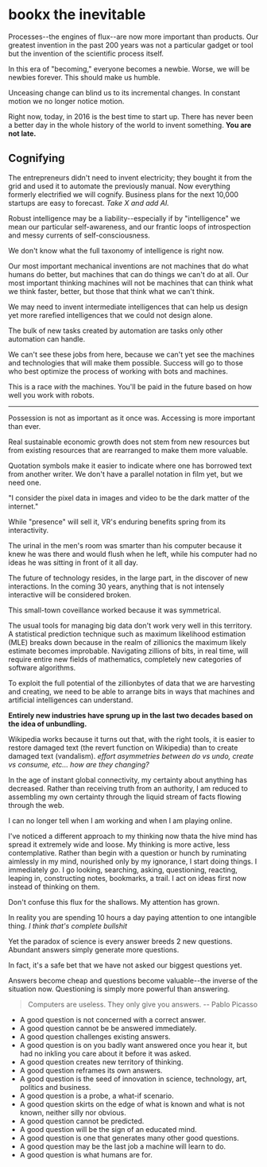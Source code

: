 # bookx the inevitable

Processes--the engines of flux--are now more important than products.  Our greatest invention in the past 200 years was not a particular gadget or tool but the invention of the scientific process itself.

In this era of "becoming," everyone becomes a newbie.  Worse, we will be newbies forever.  This should make us humble.

Unceasing change can blind us to its incremental changes.  In constant motion we no longer notice motion.

Right now, today, in 2016 is the best time to start up.  There has never been a better day in the whole history of the world to invent something.  __You are not late.__

## Cognifying

The entrepreneurs didn't need to invent electricity; they bought it from the grid and used it to automate the previously manual.  Now everything formerly electrified we will cognify.  Business plans for the next 10,000 startups are easy to forecast.  _Take X and add AI._

Robust intelligence may be a liability--especially if by "intelligence" we mean our particular self-awareness, and our frantic loops of introspection and messy currents of self-consciousness.

We don't know what the full taxonomy of intelligence is right now.

Our most important mechanical inventions are not machines that do what humans do better, but machines that can do things we can't do at all.  Our most important thinking machines will not be machines that can think what we think faster, better, but those that think what we can't think.

We may need to invent intermediate intelligences that can help us design yet more rarefied intelligences that we could not design alone.

The bulk of new tasks created by automation are tasks only other automation can handle.  

We can't see these jobs from here, because we can't yet see the machines and technologies that will make them possible.  Success will go to those who best optimize the process of working with bots and machines.

This is a race _with_ the machines.  You'll be paid in the future based on how well you work with robots.

----

Possession is not as important as it once was.  Accessing is more important than ever.

Real sustainable economic growth does not stem from new resources but from existing resources that are rearranged to make them more valuable.

Quotation symbols make it easier to indicate where one has borrowed text from another writer.  We don't have a parallel notation in film yet, but we need one.

"I consider the pixel data in images and video to be the dark matter of the internet."

While "presence" will sell it, VR's enduring benefits spring from its interactivity.

The urinal in the men's room was smarter than his computer because it knew he was there and would flush when he left, while his computer had no ideas he was sitting in front of it all day.

The future of technology resides, in the large part, in the discover of new interactions.  In the coming 30 years, anything that is not intensely interactive will be considered broken.

This small-town coveillance worked because it was symmetrical.

The usual tools for managing big data don't work very well in this territory.  A statistical prediction technique such as maximum likelihood estimation (MLE) breaks down because in the realm of zillionics the maximum likely estimate becomes improbable.  Navigating zillions of bits, in real time, will require entire new fields of mathematics, completely new categories of software algorithms.

To exploit the full potential of the zillionbytes of data that we are harvesting and creating, we need to be able to arrange bits in ways that machines and artificial intelligences can understand.

__Entirely new industries have sprung up in the last two decades based on the idea of unbundling.__

Wikipedia works because it turns out that, with the right tools, it is easier to restore damaged text (the revert function on Wikipedia) than to create damaged text (vandalism).  _effort asymmetries between do vs undo, create vs consume, etc... how are they changing?_

In the age of instant global connectivity, my certainty about anything has decreased.  Rather than receiving truth from an authority, I am reduced to assembling my own certainty through the liquid stream of facts flowing through the web.

I can no longer tell when I am working and when I am playing online.

I've noticed a different approach to my thinking now thata the hive mind has spread it extremely wide and loose.  My thinking is more active, less contemplative.  Rather than begin with a question or hunch by ruminating aimlessly in my mind, nourished only by my ignorance, I start doing things.  I immediately _go_.  I go looking, searching, asking, questioning, reacting, leaping in, constructing notes, bookmarks, a trail.  I act on ideas first now instead of thinking on them.

Don't confuse this flux for the shallows.  My attention has grown.

In reality you are spending 10 hours a day paying attention to one intangible thing.  _I think that's complete bullshit_

Yet the paradox of science is every answer breeds 2 new questions.  Abundant answers simply generate more questions.

In fact, it's a safe bet that we have not asked our biggest questions yet.

Answers become cheap and questions become valuable--the inverse of the situation now.  Questioning is simply more powerful than answering.

>   Computers are useless.  They only give you answers.
>   -- Pablo Picasso

- A good question is not concerned with a correct answer.
- A good question cannot be be answered immediately.
- A good question challenges existing answers.
- A good question is on you badly want answered once you hear it, but had no inkling you care about it before it was asked.
- A good question creates new territory of thinking.
- A good question reframes its own answers.
- A good question is the seed of innovation in science, technology, art, politics and business.
- A good question is a probe, a what-if scenario.
- A good question skirts on the edge of what is known and what is not known, neither silly nor obvious.
- A good question cannot be predicted.
- A good question will be the sign of an educated mind.
- A good question is one that generates many other good questions.
- A good question may be the last job a machine will learn to do.
- A good question is what humans are for.